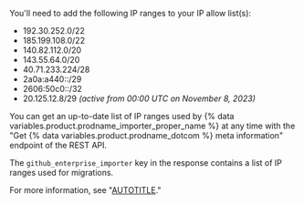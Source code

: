 You'll need to add the following IP ranges to your IP allow list(s):

* 192.30.252.0/22
* 185.199.108.0/22
* 140.82.112.0/20
* 143.55.64.0/20
* 40.71.233.224/28
* 2a0a:a440::/29
* 2606:50c0::/32
* 20.125.12.8/29 _(active from 00:00 UTC on November 8, 2023)_

You can get an up-to-date list of IP ranges used by {% data variables.product.prodname_importer_proper_name %} at any time with the "Get {% data variables.product.prodname_dotcom %} meta information" endpoint of the REST API.

The `github_enterprise_importer` key in the response contains a list of IP ranges used for migrations.

For more information, see "[AUTOTITLE](/rest/meta#get-github-meta-information)."
